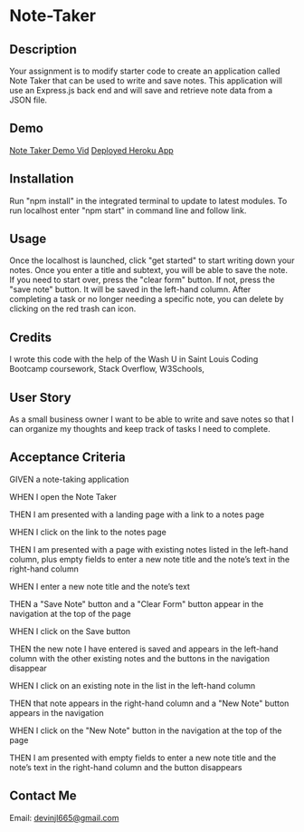 # Note-Taker

## Description

Your assignment is to modify starter code to create an application called Note Taker that can be used to write and save notes. This application will use an Express.js back end and will save and retrieve note data from a JSON file.

## Demo

<a href="https://drive.google.com/file/d/132rweqFXMYYWc8AdQ5N4nLBtSiXwo_SU/view?usp=drive_link">Note Taker Demo Vid</a>
<a href="https://deployed-note-taker-app-bae9e3820e63.herokuapp.com/">Deployed Heroku App</a>

## Installation

Run "npm install" in the integrated terminal to update to latest modules. To run localhost enter "npm start" in command line and follow link.

## Usage

Once the localhost is launched, click "get started" to start writing down your notes. Once you enter a title and subtext, you will be able to save the note. If you need to start over, press the "clear form" button. If not, press the "save note" button. It will be saved in the left-hand column. After completing a task or no longer needing a specific note, you can delete by clicking on the red trash can icon.

## Credits

I wrote this code with the help of the Wash U in Saint Louis Coding Bootcamp coursework, Stack Overflow, W3Schools, 

## User Story

As a small business owner I want to be able to write and save notes so that I can organize my thoughts and keep track of tasks I need to complete.

## Acceptance Criteria

GIVEN a note-taking application

WHEN I open the Note Taker

THEN I am presented with a landing page with a link to a notes page

WHEN I click on the link to the notes page

THEN I am presented with a page with existing notes listed in the left-hand column, plus empty fields to enter a new note title and the note’s text in the right-hand column

WHEN I enter a new note title and the note’s text

THEN a "Save Note" button and a "Clear Form" button appear in the navigation at the top of the page

WHEN I click on the Save button

THEN the new note I have entered is saved and appears in the left-hand column with the other existing notes and the buttons in the navigation disappear

WHEN I click on an existing note in the list in the left-hand column

THEN that note appears in the right-hand column and a "New Note" button appears in the navigation

WHEN I click on the "New Note" button in the navigation at the top of the page

THEN I am presented with empty fields to enter a new note title and the note’s text in the right-hand column and the button disappears

## Contact Me

Email: [devinjl665@gmail.com](mailto:devinjl665@gmail.com?subject=[GitHub]%20Source%20Han%20Sans)
